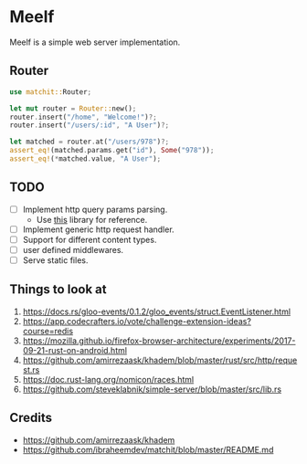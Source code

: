 # Meelf

Meelf is a simple web server implementation.

## Router

```rs
use matchit::Router;

let mut router = Router::new();
router.insert("/home", "Welcome!")?;
router.insert("/users/:id", "A User")?;

let matched = router.at("/users/978")?;
assert_eq!(matched.params.get("id"), Some("978"));
assert_eq!(*matched.value, "A User");
```

## TODO

- [ ] Implement http query params parsing.
  - Use [this](https://github.com/viz-rs/path-tree) library for reference.
- [ ] Implement generic http request handler.
- [ ] Support for different content types.
- [ ] user defined middlewares.
- [ ] Serve static files.

## Things to look at

1. https://docs.rs/gloo-events/0.1.2/gloo_events/struct.EventListener.html
2. https://app.codecrafters.io/vote/challenge-extension-ideas?course=redis
3. https://mozilla.github.io/firefox-browser-architecture/experiments/2017-09-21-rust-on-android.html
4. https://github.com/amirrezaask/khadem/blob/master/rust/src/http/request.rs
5. https://doc.rust-lang.org/nomicon/races.html
6. https://github.com/steveklabnik/simple-server/blob/master/src/lib.rs

## Credits

- https://github.com/amirrezaask/khadem
- https://github.com/ibraheemdev/matchit/blob/master/README.md
